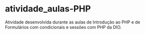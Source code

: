 # atividade_aulas-PHP

Atividade desenvolvida durante as aulas de Introdução ao PHP e de Formulários com condicionais e sessões com PHP da DIO.

